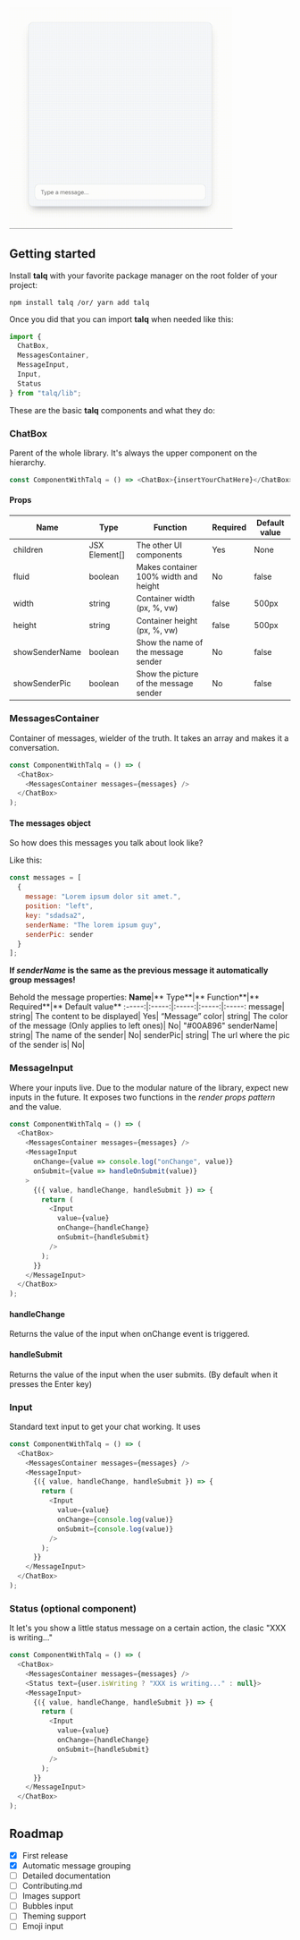 <img src="../_media/talq.gif" width="400">


## Getting started

Install **talq** with your favorite package manager on the root folder of your project:

    npm install talq /or/ yarn add talq

Once you did that you can import **talq** when needed like this:

```javascript
import {
  ChatBox,
  MessagesContainer,
  MessageInput,
  Input,
  Status
} from "talq/lib";
```

These are the basic **talq** components and what they do:

### ChatBox

Parent of the whole library. It's always the upper component on the hierarchy.

```javascript
const ComponentWithTalq = () => <ChatBox>{insertYourChatHere}</ChatBox>;
```

#### Props

| **Name**       | **Type**      | **Function**                           | **Required** | **Default value** |
| -------------- | ------------- | -------------------------------------- | ------------ | ----------------- |
| children       | JSX Element[] | The other UI components                | Yes          | None              |
| fluid          | boolean       | Makes container 100% width and height  | No           | false             |
| width          | string        | Container width (px, %, vw)            | false        | 500px             |
| height         | string        | Container height (px, %, vw)           | false        | 500px             |
| showSenderName | boolean       | Show the name of the message sender    | No           | false             |
| showSenderPic  | boolean       | Show the picture of the message sender | No           | false             |

### MessagesContainer

Container of messages, wielder of the truth. It takes an array and makes it a conversation.

```javascript
const ComponentWithTalq = () => (
  <ChatBox>
    <MessagesContainer messages={messages} />
  </ChatBox>
);
```

#### The messages object

So how does this messages you talk about look like?

Like this:

```javascript
const messages = [
  {
    message: "Lorem ipsum dolor sit amet.",
    position: "left",
    key: "sdadsa2",
    senderName: "The lorem ipsum guy",
    senderPic: sender
  }
];
```

**If _senderName_ is the same as the previous message it automatically group messages!**

Behold the message properties:
**Name**|** Type**|** Function**|** Required**|** Default value**
:-----:|:-----:|:-----:|:-----:|:-----:
message| string| The content to be displayed| Yes| “Message”
color| string| The color of the message (Only applies to left ones)| No| "#00A896"
senderName| string| The name of the sender| No|
senderPic| string| The url where the pic of the sender is| No|

### MessageInput

Where your inputs live. Due to the modular nature of the library, expect new inputs in the future.
It exposes two functions in the _render props pattern_ and the value.

```javascript
const ComponentWithTalq = () => (
  <ChatBox>
    <MessagesContainer messages={messages} />
    <MessageInput
      onChange={value => console.log("onChange", value)}
      onSubmit={value => handleOnSubmit(value)}
    >
      {({ value, handleChange, handleSubmit }) => {
        return (
          <Input
            value={value}
            onChange={handleChange}
            onSubmit={handleSubmit}
          />
        );
      }}
    </MessageInput>
  </ChatBox>
);
```

#### handleChange

Returns the value of the input when onChange event is triggered.

#### handleSubmit

Returns the value of the input when the user submits. (By default when it presses the Enter key)

### Input

Standard text input to get your chat working. It uses

```javascript
const ComponentWithTalq = () => (
  <ChatBox>
    <MessagesContainer messages={messages} />
    <MessageInput>
      {({ value, handleChange, handleSubmit }) => {
        return (
          <Input
            value={value}
            onChange={console.log(value)}
            onSubmit={console.log(value)}
          />
        );
      }}
    </MessageInput>
  </ChatBox>
);
```

### Status (optional component)

It let's you show a little status message on a certain action, the clasic "XXX is writing..."

```javascript
const ComponentWithTalq = () => (
  <ChatBox>
    <MessagesContainer messages={messages} />
    <Status text={user.isWriting ? "XXX is writing..." : null}>
    <MessageInput>
      {({ value, handleChange, handleSubmit }) => {
        return (
          <Input
            value={value}
            onChange={handleChange}
            onSubmit={handleSubmit}
          />
        );
      }}
    </MessageInput>
  </ChatBox>
);
```

## Roadmap

- [x] First release
- [x] Automatic message grouping
- [ ] Detailed documentation
- [ ] Contributing.md
- [ ] Images support
- [ ] Bubbles input
- [ ] Theming support
- [ ] Emoji input
